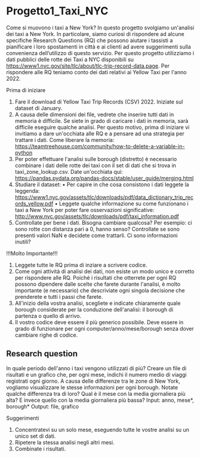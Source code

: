 # Progetto1_Taxi_NYC
Come si muovono i taxi a New York? 
In questo progetto svolgiamo un'analisi dei taxi a New York. In particolare, siamo curiosi di rispondere ad alcune specifiche Research Questions (RQ) che possono aiutare i tassisti a pianificare i loro spostamenti in città e ai clienti ad avere suggerimenti sulla convenienza dell’utilizzo di questo servizio.
Per questo progetto utilizziamo i dati pubblici delle rotte dei Taxi a NYC disponibili su https://www1.nyc.gov/site/tlc/about/tlc-trip-record-data.page. 
Per rispondere alle RQ teniamo conto dei dati relativi ai Yellow Taxi per l'anno 2022.


Prima di iniziare
1. Fare il download di Yellow Taxi Trip Records (CSV) 2022. Iniziate sul dataset di January.
2. A causa delle dimensioni dei file, vedrete che inserire tutti dati in memoria è difficile. Se siete in grado di caricare i dati in memoria, sarà difficile eseguire qualche analisi. Per questo motivo, prima di iniziare vi invitiamo a dare un'occhiata alle RQ e a pensare ad una strategia per trattare i dati. Come liberare la memoria: https://teamtreehouse.com/community/how-to-delete-a-variable-in-python
3. Per poter effettuare l'analisi sulle borough (distretto) è necessario combinare i dati delle rotte dei taxi con il set di dati che si trova in taxi_zone_lookup.csv. Date un'occhiata qui: https://pandas.pydata.org/pandas-docs/stable/user_guide/merging.html
4. Studiare il dataset:
•	Per capire in che cosa consistono i dati leggete la leggenda: https://www1.nyc.gov/assets/tlc/downloads/pdf/data_dictionary_trip_records_yellow.pdf
•	Leggete qualche informazione su come funzionano i taxi a New York per poter fare osservazioni significative: http://www.nyc.gov/assets/tlc/downloads/pdf/taxi_information.pdf
5. Controllate per bene i dati. Bisogna cambiare qualcosa? Per esempio: ci sono rotte con distanza pari a 0, hanno senso? Controllate se sono presenti valori NaN e decidete come trattarli. Ci sono informazioni inutili?


!!!Molto Importante!!!
1. Leggete tutte le RQ prima di inziare a scrivere codice.
2. Come ogni attività di analisi dei dati, non esiste un modo unico e corretto per rispondere alle RQ. Poiché i risultati che otterrete per ogni RQ possono dipendere dalle scelte che farete durante l'analisi, è molto importante (e necessario) che descriviate ogni singola decisione che prenderete e tutti i passi che farete.
3. All'inizio della vostra analisi, scegliete e indicate chiaramente quale borough considerate per la conduzione dell'analisi: il borough di partenza o quello di arrivo.
4. Il vostro codice deve essere il più generico possibile. Deve essere in grado di funzionare per ogni computer/anno/mese/borough senza dover cambiare righe di codice.
## Research question
In quale periodo dell'anno i taxi vengono utilizzati di più? Creare un file di risultati e un grafico che, per ogni mese, indichi il numero medio di viaggi registrati ogni giorno. A causa delle differenze tra le zone di New York, vogliamo visualizzare le stesse informazioni per ogni borough. Notate qualche differenza tra di loro? Qual è il mese con la media giornaliera più alta? E invece quello con la media giornaliera più bassa?
Input: anno, mese*, borough*
Output: file, grafico 


Suggerimenti
1. Concentratevi su un solo mese, eseguendo tutte le vostre analisi su un unico set di dati.
2. Ripetere la stessa analisi negli altri mesi.
3. Combinate i risultati.
